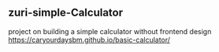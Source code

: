 ## zuri-simple-Calculator
project on building a simple calculator without frontend design
https://caryourdaysbm.github.io/basic-calculator/
